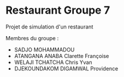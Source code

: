 # Restaurant Groupe 7
Projet de simulation d'un restaurant

Membres du groupe :
- SADJO MOHAMMADOU
- ATANGANA ANABA Clarette Françoise
- WELAJI TCHATCHA Chris Yvan
- DJEKOUNDAKOM DIGAMWAL Providence
